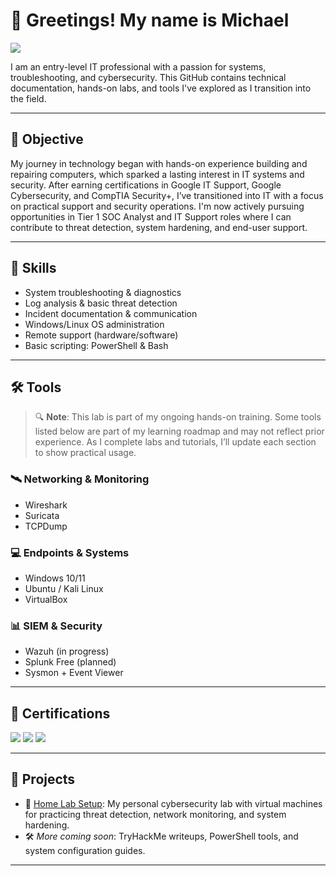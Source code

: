 # 👋 Greetings! My name is Michael

<a href="https://linkedin.com/in/michael-rondon-312b03314">
  <img src="https://img.shields.io/badge/-LinkedIn-0072b1?&style=for-the-badge&logo=linkedin&logoColor=white" />
</a>

I am an entry-level IT professional with a passion for systems, troubleshooting, and cybersecurity. This GitHub contains technical documentation, hands-on labs, and tools I've explored as I transition into the field.

---

## 🎯 Objective

My journey in technology began with hands-on experience building and repairing computers, which sparked a lasting interest in IT systems and security. After earning certifications in Google IT Support, Google Cybersecurity, and CompTIA Security+, I’ve transitioned into IT with a focus on practical support and security operations. I'm now actively pursuing opportunities in Tier 1 SOC Analyst and IT Support roles where I can contribute to threat detection, system hardening, and end-user support.

---

## 🧠 Skills

- System troubleshooting & diagnostics  
- Log analysis & basic threat detection  
- Incident documentation & communication  
- Windows/Linux OS administration  
- Remote support (hardware/software)  
- Basic scripting: PowerShell & Bash  

---

## 🛠️ Tools

> 🔍 **Note**: This lab is part of my ongoing hands-on training. Some tools listed below are part of my learning roadmap and may not reflect prior experience. As I complete labs and tutorials, I’ll update each section to show practical usage.

### 🛰️ Networking & Monitoring
- Wireshark  
- Suricata  
- TCPDump

### 💻 Endpoints & Systems
- Windows 10/11  
- Ubuntu / Kali Linux  
- VirtualBox

### 📊 SIEM & Security
- Wazuh (in progress)  
- Splunk Free (planned)  
- Sysmon + Event Viewer

---

## 🧾 Certifications

<div>
  <img src="https://img.shields.io/badge/Google%20IT%20Support-34A853?style=for-the-badge&logo=Google&logoColor=white" />
  <img src="https://img.shields.io/badge/Google%20Cybersecurity-4285F4?style=for-the-badge&logo=Google&logoColor=white" />
  <img src="https://img.shields.io/badge/-Security%2B-FF0000?&style=for-the-badge&logo=CompTIA&logoColor=white" />
</div>

---

## 📂 Projects

- 🧪 [Home Lab Setup](https://github.com/MikeyRondon/home-lab-setup): My personal cybersecurity lab with virtual machines for practicing threat detection, network monitoring, and system hardening.  
- 🛠️ _More coming soon_: TryHackMe writeups, PowerShell tools, and system configuration guides.

---

